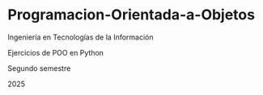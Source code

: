 # Programacion-Orientada-a-Objetos

Ingeniería en Tecnologías de la Información

Ejercicios de POO en Python

Segundo semestre

2025
